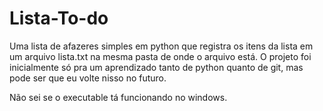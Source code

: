 # Lista-To-do

Uma lista de afazeres simples em python que registra os itens da lista em um arquivo lista.txt na mesma pasta de onde o arquivo está.
O projeto foi inicialmente só pra um aprendizado tanto de python quanto de git, mas pode ser que eu volte nisso no futuro.

Não sei se o executable tá funcionando no windows.
